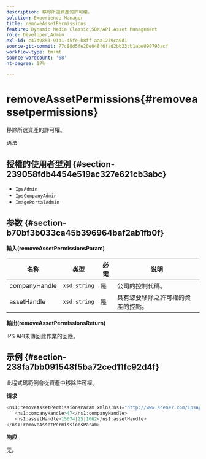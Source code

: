 ```yaml
---
description: 移除所選資產的許可權。
solution: Experience Manager
title: removeAssetPermissions
feature: Dynamic Media Classic,SDK/API,Asset Management
role: Developer,Admin
exl-id: c47d9853-91b1-45fe-b8ff-aaa1239ca0d1
source-git-commit: 77c88d5fe20e048f6fad2bb23cb1abe090793acf
workflow-type: tm+mt
source-wordcount: '68'
ht-degree: 17%

---
```


# removeAssetPermissions{#removeassetpermissions}

移除所選資產的許可權。

语法

## 授權的使用者型別 {#section-239058fdb4454e519ac327e621cb3abc}

* `IpsAdmin`
* `IpsCompanyAdmin`
* `ImagePortalAdmin`

## 参数 {#section-b70bf3b033ca45b396964baf2ab1fb0f}

**輸入(removeAssetPermissionsParam)**

| 名称 | 类型 | 必需 | 说明 |
|---|---|---|---|
| companyHandle | `xsd:string` | 是 | 公司的控制代碼。 |
| assetHandle | `xsd:string` | 是 | 具有您要移除之許可權的資產的控點。 |

**輸出(removeAssetPermissionsReturn)**

IPS API未傳回此作業的回應。

## 示例 {#section-238fa7bb091548f5ba72ced11fc92d4f}

此程式碼範例會從資產中移除許可權。

**请求**

```java
<ns1:removeAssetPermissionsParam xmlns:ns1="http://www.scene7.com/IpsApi/xsd">
   <ns1:companyHandle>47</ns1:companyHandle>
   <ns1:assetHandle>15674|25|1062</ns1:assetHandle>
</ns1:removeAssetPermissionsParam>
```

**响应**

无。
